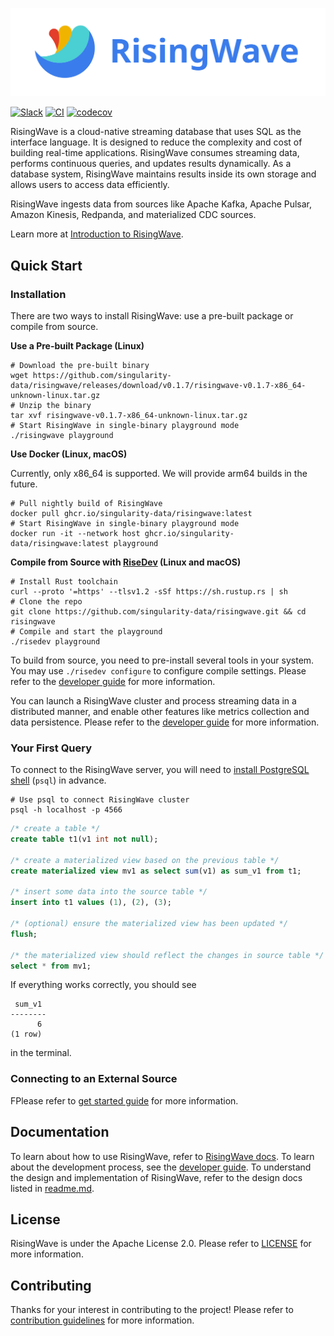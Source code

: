 ![RisingWave Logo](./docs/images/logo-title.svg)

[![Slack](https://badgen.net/badge/Slack/Join%20RisingWave/0abd59?icon=slack)](https://join.slack.com/t/risingwave-community/shared_invite/zt-120rft0mr-d8uGk3d~NZiZAQWPnElOfw)
[![CI](https://github.com/singularity-data/risingwave/actions/workflows/main.yml/badge.svg)](https://github.com/singularity-data/risingwave/actions/workflows/main.yml)
[![codecov](https://codecov.io/gh/singularity-data/risingwave/branch/main/graph/badge.svg?token=EB44K9K38B)](https://codecov.io/gh/singularity-data/risingwave)

RisingWave is a cloud-native streaming database that uses SQL as the interface language. It is designed to reduce the complexity and cost of building real-time applications. RisingWave consumes streaming data, performs continuous queries, and updates results dynamically. As a database system, RisingWave maintains results inside its own storage and allows users to access data efficiently.

RisingWave ingests data from sources like Apache Kafka, Apache Pulsar, Amazon Kinesis, Redpanda, and materialized CDC sources.

Learn more at [Introduction to RisingWave](https://www.risingwave.dev/docs/latest/intro/).

## Quick Start

### Installation

There are two ways to install RisingWave: use a pre-built package or compile from source.

**Use a Pre-built Package (Linux)**

```shell
# Download the pre-built binary
wget https://github.com/singularity-data/risingwave/releases/download/v0.1.7/risingwave-v0.1.7-x86_64-unknown-linux.tar.gz
# Unzip the binary
tar xvf risingwave-v0.1.7-x86_64-unknown-linux.tar.gz
# Start RisingWave in single-binary playground mode
./risingwave playground
```

**Use Docker (Linux, macOS)**

Currently, only x86_64 is supported. We will provide arm64 builds in the future.

```shell
# Pull nightly build of RisingWave
docker pull ghcr.io/singularity-data/risingwave:latest
# Start RisingWave in single-binary playground mode
docker run -it --network host ghcr.io/singularity-data/risingwave:latest playground
```

**Compile from Source with [RiseDev](docs/developer-guide.md#set-up-the-development-environment) (Linux and macOS)**

```shell
# Install Rust toolchain
curl --proto '=https' --tlsv1.2 -sSf https://sh.rustup.rs | sh
# Clone the repo
git clone https://github.com/singularity-data/risingwave.git && cd risingwave
# Compile and start the playground
./risedev playground
```

To build from source, you need to pre-install several tools in your system. You may use `./risedev configure` to configure compile settings. Please refer to the [developer guide](docs/developer-guide.md) for more information.

You can launch a RisingWave cluster and process streaming data in a distributed manner, and enable other features like metrics collection and data persistence. Please refer to the [developer guide](docs/developer-guide.md) for more information.

### Your First Query

To connect to the RisingWave server, you will need to [install PostgreSQL shell](docs/developer-guide.md#set-up-the-development-environment) (`psql`) in advance.

```shell
# Use psql to connect RisingWave cluster
psql -h localhost -p 4566
```

```sql
/* create a table */
create table t1(v1 int not null);

/* create a materialized view based on the previous table */
create materialized view mv1 as select sum(v1) as sum_v1 from t1;

/* insert some data into the source table */
insert into t1 values (1), (2), (3);

/* (optional) ensure the materialized view has been updated */
flush;

/* the materialized view should reflect the changes in source table */
select * from mv1;
```

If everything works correctly, you should see

```
 sum_v1
--------
      6
(1 row)
```

in the terminal.

### Connecting to an External Source

FPlease refer to [get started guide](https://www.risingwave.dev/docs/latest/get-started/) for more information.

## Documentation

To learn about how to use RisingWave, refer to [RisingWave docs](https://www.risingwave.dev/). To learn about the development process, see the [developer guide](docs/developer-guide.md). To understand the design and implementation of RisingWave, refer to the design docs listed in [readme.md](docs/README.md).

## License

RisingWave is under the Apache License 2.0. Please refer to [LICENSE](LICENSE) for more information.

## Contributing

Thanks for your interest in contributing to the project! Please refer to [contribution guidelines](CONTRIBUTING.md) for more information.
